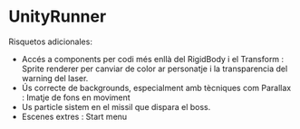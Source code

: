# UnityRunner
Risquetos adicionales:
- Accés a components per codi més enllà del RigidBody i el Transform : Sprite renderer per canviar de color ar personatje i la transparencia del warning del laser.
- Ús correcte de backgrounds, especialment amb tècniques com Parallax : Imatje de fons en moviment
- Us particle sistem en el missil que dispara el boss.
- Escenes extres : Start menu


